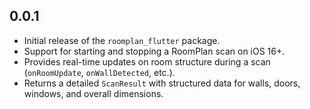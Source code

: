 ## 0.0.1

- Initial release of the `roomplan_flutter` package.
- Support for starting and stopping a RoomPlan scan on iOS 16+.
- Provides real-time updates on room structure during a scan (`onRoomUpdate`, `onWallDetected`, etc.).
- Returns a detailed `ScanResult` with structured data for walls, doors, windows, and overall dimensions.
